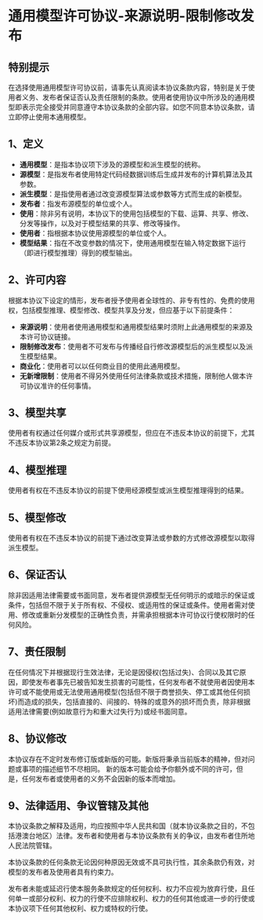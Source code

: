 # 通用模型许可协议-来源说明-限制修改发布

## 特别提示
在选择使用通用模型许可协议前，请事先认真阅读本协议条款内容，特别是关于使用者义务、发布者保证否认及责任限制的条款。使用者使用协议中所涉及的通用模型即表示完全接受并同意遵守本协议条款的全部内容。如您不同意本协议条款，请立即停止使用本通用模型。   

## 1、定义

- **通用模型**：是指本协议项下涉及的源模型和派生模型的统称。
- **源模型**：是指发布者使用特定代码经数据训练后生成并发布的计算机算法及其参数。
- **派生模型**：是指使用者通过改变源模型算法或参数等方式而生成的新模型。
- **发布者**：指发布源模型的单位或个人。
- **使用**：除非另有说明，本协议下的使用包括模型的下载、运算、共享、修改、分发等操作，以及对于模型结果的共享、修改等操作。
- **使用者**：指根据本协议使用源模型的单位或个人。
- **模型结果**：指在不改变参数的情况下，使用通用模型在输入特定数据下运行（即进行模型推理）得到的模型输出。

## 2、许可内容
根据本协议下设定的情形，发布者授予使用者全球性的、非专有性的、免费的使用权，包括模型推理、模型修改、模型共享及分发，但应基于以下前提条件：

- **来源说明**：使用者使用通用模型和通用模型结果时须附上此通用模型的来源及本许可协议链接。
- **限制修改发布**：使用者不可发布与传播经自行修改源模型后的派生模型以及派生模型结果。
- **商业化**：使用者可以以任何商业目的使用此通用模型。
- **无新增限制**：使用者不得另外使用任何法律条款或技术措施，限制他人做本许可协议准许的任何事情。

## 3、模型共享
使用者有权通过任何媒介或形式共享源模型，但应在不违反本协议的前提下，尤其不违反本协议第2条之规定为前提。

## 4、模型推理
使用者有权在不违反本协议的前提下使用经源模型或派生模型推理得到的结果。

## 5、模型修改
使用者有权在不违反本协议的前提下通过改变算法或参数的方式修改源模型以取得派生模型。

## 6、保证否认
除非因适用法律需要或书面同意，发布者提供源模型无任何明示的或暗示的保证或条件，包括但不限于关于所有权、不侵权、或适用性的保证或条件。使用者需对使用、修改或重新分发模型的正确性负责，并需承担根据本许可协议行使权限时的任何风险。

## 7、责任限制
在任何情况下并根据现行生效法律，无论是因侵权(包括过失)、合同以及其它原因，即使发布者事先已被告知发生损害的可能性，任何发布者不就使用者因使用本许可或不能使用或无法使用通用模型(包括但不限于商誉损失、停工或其他任何损坏)而造成的损失，包括直接的、间接的、特殊的或意外的损坏而负责，除非根据适用法律需要(例如故意行为和重大过失行为)或经书面同意。

## 8、协议修改
本协议存在不定时发布修订版或新版的可能。新版将秉承当前版本的精神，但对问题或事项的描述细节不尽相同。 新的版本可能会给予你额外或不同的许可，但是，任何发布者或使用者的义务不会因新的版本而增加。

## 9、法律适用、争议管辖及其他
本协议条款之解释及适用，均应按照中华人民共和国（就本协议条款之目的，不包括港澳台地区）法律。发布者和使用者与本协议条款有关的争议，由发布者住所地人民法院管辖。

本协议条款的任何条款无论因何种原因无效或不具可执行性，其余条款仍有效，对模型的发布者及使用者具有约束力。

发布者未能或延迟行使本服务条款规定的任何权利、权力不应视为放弃行使，且任何单一或部分权利、权力的行使不应排除权利、权力的任何其他或进一步的行使或本协议项下任何其他权利、权力或特权的行使。
   

